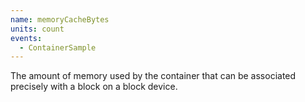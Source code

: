 ```yaml
---
name: memoryCacheBytes
units: count
events:
  - ContainerSample
---
```


The amount of memory used by the container that can be associated precisely with a block on a block device.